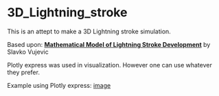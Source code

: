 # 3D_Lightning_stroke

This is an attept to make a 3D Lightning stroke simulation.

Based upon:
 **[Mathematical Model of Lightning Stroke Development](https://www.researchgate.net/publication/224347603_Mathematical_Model_of_Lightning_Stroke_Development)** by Slavko Vujevic
 
Plotly express was used in visualization. However one can use whatever they prefer.

Example using Plotly express:
[image](https://gyazo.com/5eed72b624af98e0469c96da0ff11ec2)
